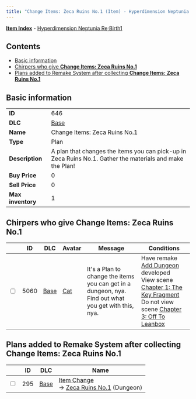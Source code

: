 ```yaml
---
title: "Change Items: Zeca Ruins No.1 (Item) - Hyperdimension Neptunia Re;Birth1"
---
```


[**Item Index**](/neptunia/rb1/item/index.html) - [Hyperdimension Neptunia Re;Birth1](/neptunia/rb1)

## Contents

- [Basic information](#basic-information)
- [Chirpers who give **Change Items: Zeca Ruins No.1**](#chirpers-who-give-change-items-zeca-ruins-no1)
- [Plans added to Remake System after collecting **Change Items: Zeca Ruins No.1**](#plans-added-to-remake-system-after-collecting-change-items-zeca-ruins-no1)

## Basic information

|   |   |
| -- | -- |
| **ID** | 646 |
| **DLC** | [Base](/neptunia/rb1/dlc/1-base.html) |
| **Name** | Change Items: Zeca Ruins No.1 |
| **Type** | Plan |
| **Description** | A plan that changes the items you can pick-up in Zeca Ruins No.1. Gather the materials and make the Plan! |
| **Buy Price** | 0 |
| **Sell Price** | 0 |
| **Max inventory** | 1 |

## Chirpers who give **Change Items: Zeca Ruins No.1**

|    | ID | DLC | Avatar | Message | Conditions |
| -- | -- | --- | ------ | ------- | ---------- |
| <input type="checkbox" id="rb1-chirper-event-1-5060" class="trackbox" /> | 5060 | [Base](/neptunia/rb1/dlc/1-base.html) | [Cat](/neptunia/rb1/avatar/1-226-cat.html) | It's a Plan to change the items you can get in a dungeon, nya.<br />Find out what you get with this, nya. | Have remake [Add Dungeon](/neptunia/rb1/remake/1-209-add-dungeon.html) developed<br />View scene [Chapter 1: The Key Fragment](/neptunia/rb1/scene/1-117-chapter-1-the-key-fragment.html)<br />Do not view scene [Chapter 3: Off To Leanbox](/neptunia/rb1/scene/1-301-chapter-3-off-to-leanbox.html) |

## Plans added to Remake System after collecting **Change Items: Zeca Ruins No.1**

|    | ID | DLC | Name |
| -- | -- | --- | ---- |
| <input type="checkbox" id="rb1-remake-1-295" class="trackbox" /> | 295 | [Base](/neptunia/rb1/dlc/1-base.html) | [Item Change](/neptunia/rb1/remake/1-295-item-change.html)<br />→ [Zeca Ruins No.1](/neptunia/rb1/dungeon/1-101-zeca-ruins-no-1.html) (Dungeon) |